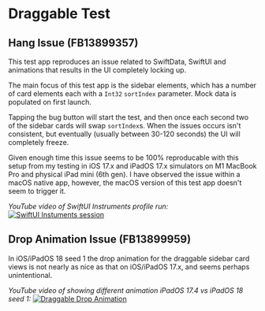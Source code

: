 # Draggable Test

## Hang Issue (FB13899357)

This test app reproduces an issue related to SwiftData, SwiftUI and animations that results in the UI completely locking up.

The main focus of this test app is the sidebar elements, which has a number of card elements each with a `Int32` `sortIndex` parameter. Mock data is populated on first launch.

Tapping the bug button will start the test, and then once each second two of the sidebar cards will swap `sortIndex`s. When the issues occurs isn't consistent, but eventually (usually between 30-120 seconds) the UI will completely freeze.

Given enough time this issue seems to be 100% reproducable with this setup from my testing in iOS 17.x and iPadOS 17.x simulators on M1 MacBook Pro and physical iPad mini (6th gen). I have observed the issue within a macOS native app, however, the macOS version of this test app doesn't seem to trigger it.

*YouTube video of SwiftUI Instruments profile run:*
[![SwiftUI Instuments session](http://img.youtube.com/vi/dbtQewjDoug/0.jpg)](https://youtu.be/dbtQewjDoug)

## Drop Animation Issue (FB13899959)

In iOS/iPadOS 18 seed 1 the drop animation for the draggable sidebar card views is not nearly as nice as that on iOS/iPadOS 17.x, and seems perhaps unintentional.

*YouTube video of showing different animation iPadOS 17.4 vs iPadOS 18 seed 1:*
[![Draggable Drop Animation](http://img.youtube.com/vi/ElB-7bKf3sw/0.jpg)](https://youtu.be/ElB-7bKf3sw)
